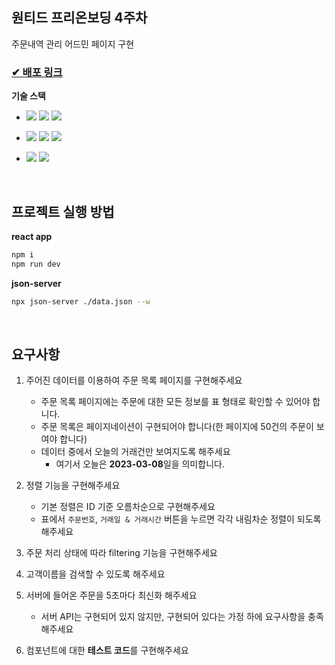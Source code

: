 ## 원티드 프리온보딩 4주차

주문내역 관리 어드민 페이지 구현

### [✔ 배포 링크](https://pre-onboarding-w4-switchwon.vercel.app)

**기술 스택**
* <img src="https://img.shields.io/badge/-Vite-646CFF?style=flat-square&logo=vite&logoColor=white"/> <img src="https://img.shields.io/badge/React-61DAFB?style=flat-square&logo=React&logoColor=white"/> <img src="https://img.shields.io/badge/-TypeScript-007ACC?style=flat-square&logo=typescript&logoColor=white"/>

* <img src="https://img.shields.io/badge/Axios-5A29E4?style=flat-square&logo=Axios&logoColor=white"/> <img src="https://img.shields.io/badge/React Router-CA4245?style=flat-square&logo=React Router&logoColor=white"> <img src="https://img.shields.io/badge/-React_Query-ff2660?style=flat-square&logo=react&logoColor=white"/>
 
* <img src="https://img.shields.io/badge/-Chakra_UI-319795?style=flat-square&logo=chakraui&logoColor=white"/> <img src="https://img.shields.io/badge/-Emotion-DB7093?style=flat-square&logo=emotion&logoColor=white"/>


<br/>

## 프로젝트 실행 방법

**react app**

```bash
npm i
npm run dev
```

**json-server**

```bash
npx json-server ./data.json --w
```
<br/>

## 요구사항

1. 주어진 데이터를 이용하여 주문 목록 페이지를 구현해주세요
    - 주문 목록 페이지에는 주문에 대한 모든 정보를 표 형태로 확인할 수 있어야 합니다.
    - 주문 목록은 페이지네이션이 구현되어야 합니다(한 페이지에 50건의 주문이 보여야 합니다)
    - 데이터 중에서 오늘의 거래건만 보여지도록 해주세요
        - 여기서 오늘은 **2023-03-08**일을 의미합니다.

2. 정렬 기능을 구현해주세요
    - 기본 정렬은 ID 기준 오름차순으로 구현해주세요
    - 표에서 `주문번호`, `거래일 & 거래시간` 버튼을 누르면 각각 내림차순 정렬이 되도록 해주세요
3. 주문 처리 상태에 따라 filtering 기능을 구현해주세요

4. 고객이름을 검색할 수 있도록 해주세요

5. 서버에 들어온 주문을 5초마다 최신화 해주세요
    - 서버 API는 구현되어 있지 않지만, 구현되어 있다는 가정 하에 요구사항을 충족해주세요

6. 컴포넌트에 대한 **테스트 코드**를 구현해주세요

<br/>
